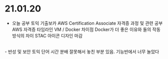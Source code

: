 # 21.01.20

- 오늘 공부
토익 기출보카 
AWS Certification Associate 자격증 과정 및 관련 공부
AWS 자격증 타임라인 
VM / Docker 차이점 Docker가 더 좋은 이유와 둘의 작동방식의 차이
STAC 아이콘 디자인 마감  
<br>
- 반성 및 보안
토익 단어 시간 분배 잘못해서 놓친 부분 있음.
기능반에서 너무 놀았다